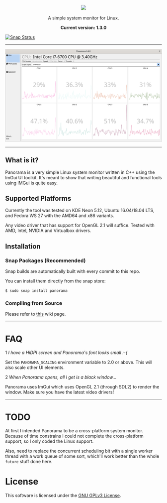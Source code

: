
<p align="center">
  <img src="https://github.com/ronen25/panorama/blob/master/images/panorama_logo_with_text.png">
</p>

<p align="center">
  A simple system monitor for Linux.
</p>

<p align="center">
  <b>Current version: 1.3.0</b>
</p>

[![Snap Status](https://build.snapcraft.io/badge/ronen25/panorama.svg)](https://build.snapcraft.io/user/ronen25/panorama)

-------------

<p align="center">
  <img src="https://github.com/ronen25/panorama/blob/master/images/screenshot.png">
</p>

-------------

## What is it?
Panorama is a very simple Linux system monitor written in C++ using the ImGui UI toolkit. It's meant to show that writing beautiful and functional tools using IMGui is quite easy.

## Supported Platforms
Currently the tool was tested on KDE Neon 5.12, Ubuntu 16.04/18.04 LTS, and Fedora WS 27 with the AMD64 and x86 variants.

Any video driver that has support for OpenGL 2.1 will suffice. Tested with AMD, Intel, NVIDIA and Virtualbox drivers.

## Installation

### Snap Packages (Recommended)
Snap builds are automatically built with every commit to this repo.

You can install them directly from the snap store:

```
$ sudo snap install panorama
```

### Compiling from Source
Please refer to [this](https://github.com/ronen25/panorama/wiki/Compiling-from-Source) wiki page.

-------------

# FAQ
1 *I have a HiDPI screen and Panorama's font looks small :-(*

Set the `PANORAMA_SCALING` environment variable to 2.0 or above.
This will also scale other UI elements.

2 *When Panorama opens, all I get is a black window...*

Panorama uses ImGui which uses OpenGL 2.1 (through SDL2) to render the window.
Make sure you have the latest video drivers!

----------------------

# TODO
At first I intended Panorama to be a cross-platform system monitor. Because of time constrains I could not complete
the cross-platform support, so I only coded the Linux support.

Also, need to replace the concurrent scheduling bit with a single worker
thread with a work queue of some sort, which'll work better than the whole ```future``` stuff done here.

# License
This software is licensed under the [GNU GPLv3 License](https://www.gnu.org/licenses/gpl-3.0.en.html).

